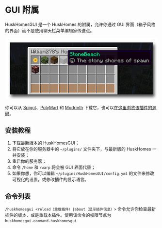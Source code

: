 # GUI 附属

HuskHomesGUI 是一个 HuskHomes 的附属，允许你通过 GUI 界面（箱子风格的界面）而不是使用聊天栏菜单编辑家传送点。

![img](images/gui-addon.png)

你可以从 [Spigot](https://www.spigotmc.org/resources/huskhomesgui.91059/)、[PolyMart](https://polymart.org/resource/huskhomesgui.928) 和 [Modrinth](https://modrinth.com/plugin/huskhomesgui) 下载它，也可以[在这里浏览该插件的源码](https://github.com/WiIIiam278/HuskHomesGUI)。

## 安装教程

1. 下载最新版本的 HuskHomesGUI；
2. 将它放在你的服务器中的 `~/plugins/` 文件夹下，与最新版的 HuskHomes 一并安装；
3. 重启你的服务器；
4. 命令 `/home` 和 `/warp` 将会被 GUI 界面代替；
5. 如果你想，你可以编辑 `~/plugins/HuskHomesGUI/config.yml` 的文件来修改可视化的设置，或修改插件的显示语言。

## 命令列表

`/huskhomesgui <reload（重载插件）|about（显示插件信息）>` 命令允许你检查最新插件的版本，或是重载本插件。使用该命令的权限节点为 `huskhomesgui.command.huskhomesgui`